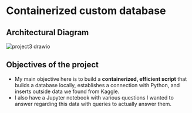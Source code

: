 # Containerized custom database

## Architectural Diagram
![project3 drawio](https://user-images.githubusercontent.com/55398496/200080412-7d383d30-9992-498a-b7ad-15447be30a02.png)

## Objectives of the project
- My main objective here is to build a **containerized, efficient script** that builds a database locally, establishes a connection with Python, and inserts outside data we found from Kaggle.
- I also have a Jupyter notebook with various questions I wanted to answer regarding this data with queries to actually answer them.

